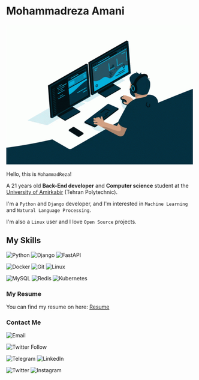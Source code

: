 # Mohammadreza Amani

![Coding](./assets/coding.gif)


Hello, this is ‍‍`MohammadReza`!

A 21 years old **Back-End developer** and **Computer science** student at the [University of Amirkabir](https://aut.ac.ir) (Tehran Polytechnic).

I'm a `Python` and `Django` developer, and I'm interested in `Machine Learning` and `Natural Language Processing`.

I'm also a `Linux` user and I love `Open Source` projects.

## My Skills

 ![Python](https://img.shields.io/badge/-Python-3776AB?style=flat-square&logo=python&logoColor=yellow&labelColor=black&color=black) ![Django](https://img.shields.io/badge/-Django-092E20?style=flat-square&logo=django&logoColor=green&labelColor=black&color=black) ![FastAPI](https://img.shields.io/badge/-FastAPI-009688?style=flat-square&logo=fastapi&logoColor=white&labelColor=black&color=black) 
 
![Docker](https://img.shields.io/badge/-Docker-2496ED?style=flat-square&logo=docker&logoColor=white&labelColor=black&color=black)
![Git](https://img.shields.io/badge/-Git-F05032?style=flat-square&logo=git&logoColor=white&labelColor=black&color=black) ![Linux](https://img.shields.io/badge/-Linux-FCC624?style=flat-square&logo=linux&logoColor=white&labelColor=black&color=black)

![MySQL](https://img.shields.io/badge/-MySQL-4479A1?style=flat-square&logo=mysql&logoColor=white&labelColor=black&color=black)
![Redis](https://img.shields.io/badge/-Redis-DC382D?style=flat-square&logo=redis&logoColor=white&labelColor=black&color=black)
![Kubernetes](https://img.shields.io/badge/-Kubernetes-326CE5?style=flat-square&logo=kubernetes&logoColor=white&labelColor=black&color=black)
 
<!--  and a little bit of ![C++](https://img.shields.io/badge/-C++-00599C?style=flat-square&logo=c%2B%2B&logoColor=white&labelColor=black&color=black)  ![C](https://img.shields.io/badge/-C-A8B9CC?style=flat-square&logo=c&logoColor=white&labelColor=black&color=black) ![Java](https://img.shields.io/badge/-Java-007396?style=flat-square&logo=java&logoColor=white&labelColor=black&color=black)  
 
 ![JavaScript](https://img.shields.io/badge/-JavaScript-F7DF1E?style=flat-square&logo=javascript&logoColor=black&labelColor=black&color=black)![HTML](https://img.shields.io/badge/-HTML-E34F26?style=flat-square&logo=html5&logoColor=white&labelColor=black&color=black)  ![CSS](https://img.shields.io/badge/-CSS-1572B6?style=flat-square&logo=css3&logoColor=white&labelColor=black&color=black)  ![HTML](https://img.shields.io/badge/-HTML-E34F26?style=flat-square&logo=html5&logoColor=white&labelColor=black&color=black) ![Bootstrap](https://img.shields.io/badge/-Bootstrap-563D7C?style=flat-square&logo=bootstrap&logoColor=white&labelColor=black&color=black) 
 
 ![React](https://img.shields.io/badge/-React-61DAFB?style=flat-square&logo=react&logoColor=black&labelColor=black&color=black) ![GO](https://img.shields.io/badge/-GO-00ADD8?style=flat-square&logo=go&logoColor=white&labelColor=black&color=black)  -->
<!-- ## My Projects

you can find my projects on my [GitHub](https://github.com/MohammadrezaAmani) -->

### My Resume
You can find my resume on here: [Resume](./CVFiles/MohammadrezaAmaniCV.V.2.1.pdf)

### Contact Me
![Email](https://img.shields.io/badge/Email-More.amani%40yahoo.com-purple)

![Twitter Follow](https://img.shields.io/twitter/follow/Moh_ammadreza?style=social)

![Telegram](https://img.shields.io/badge/Telegram-MRAGHH-blue)
![LinkedIn](https://img.shields.io/badge/LinkedIn-Mohammadreza%20Amani-blue)

![Twitter](https://img.shields.io/badge/Twitter-Moh_ammadreza-blue)
![Instagram](https://img.shields.io/badge/Instagram-more.amani-green)


